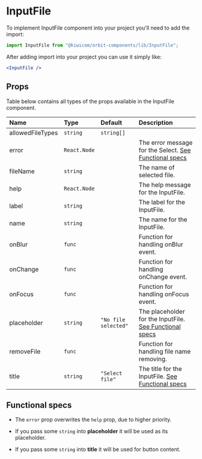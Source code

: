 # InputFile
To implement InputFile component into your project you'll need to add the import:
```jsx
import InputFile from "@kiwicom/orbit-components/lib/InputFile";
```
After adding import into your project you can use it simply like:
```jsx
<InputFile />
```
## Props
Table below contains all types of the props available in the InputFile component.

| Name                | Type                  | Default              | Description                      |
| :------------------ | :-------------------- | :------------------- | :------------------------------- |
| allowedFileTypes    | `string` | `string[]` |                      | You can specify allow file types. [See W3S](#functional-specs)
| error               | `React.Node`          |                      | The error message for the Select. [See Functional specs](#functional-specs)
| fileName            | `string`              |                      | The name of selected file.
| help                | `React.Node`          |                      | The help message for the InputFile.
| label               | `string`              |                      | The label for the InputFile.
| name                | `string`              |                      | The name for the InputFile.
| onBlur              | `func`                |                      | Function for handling onBlur event.
| onChange            | `func`                |                      | Function for handling onChange event.
| onFocus             | `func`                |                      | Function for handling onFocus event.
| placeholder         | `string`              | `"No file selected"` | The placeholder for the InputFile. [See Functional specs](#functional-specs)
| removeFile          | `func`                |                      | Function for handling file name removing.
| title               | `string`              | `"Select file"`      | The title for the InputFile. [See Functional specs](#functional-specs)

## Functional specs
* The `error` prop overwrites the `help` prop, due to higher priority.

* If you pass some `string` into **placeholder** it will be used as its placeholder.

* If you pass some `string` into **title** it will be used for button content.

